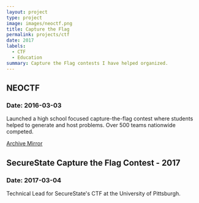 ```yaml
---
layout: project
type: project
image: images/neoctf.png
title: Capture the Flag
permalink: projects/ctf
date: 2017
labels:
  - CTF
  - Education
summary: Capture the Flag contests I have helped organized.
---
```


## NEOCTF
### Date: 2016-03-03
Launched a high school focused capture-the-flag contest where students helped to generate and host problems. Over 500 teams nationwide competed.

[Archive Mirror](http://web.archive.org/web/20160402225624/http://neoctf.ctfd.io/)

## SecureState Capture the Flag Contest - 2017
### Date: 2017-03-04

Technical Lead for SecureState's CTF at the University of Pittsburgh.


